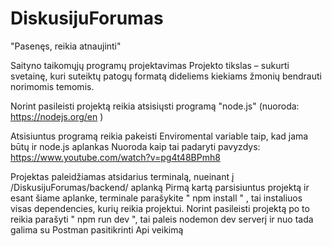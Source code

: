 # DiskusijuForumas
"Pasenęs, reikia atnaujinti"

Saityno taikomųjų programų projektavimas
Projekto tikslas – sukurti svetainę, kuri suteiktų patogų formatą dideliems kiekiams žmonių bendrauti norimomis temomis.

Norint pasileisti projektą reikia atsisiųsti programą "node.js" (nuoroda: https://nodejs.org/en )

Atsisiuntus programą reikia pakeisti Enviromental variable taip, kad jama būtų ir node.js aplankas
Nuoroda kaip tai padaryti pavyzdys:
https://www.youtube.com/watch?v=pg4t48BPmh8

Projektas paleidžiamas atsidarius terminalą, nueinant į /DiskusijuForumas/backend/ aplanką
Pirmą kartą parsisiuntus projektą ir esant šiame aplanke, terminale parašykite " npm install " , tai instaliuos visas dependencies, kurių reikia projektui.
Norint pasileisti projektą po to reikia parašyti " npm run dev ", tai paleis nodemon dev serverį ir nuo tada galima su Postman pasitikrinti Api veikimą
